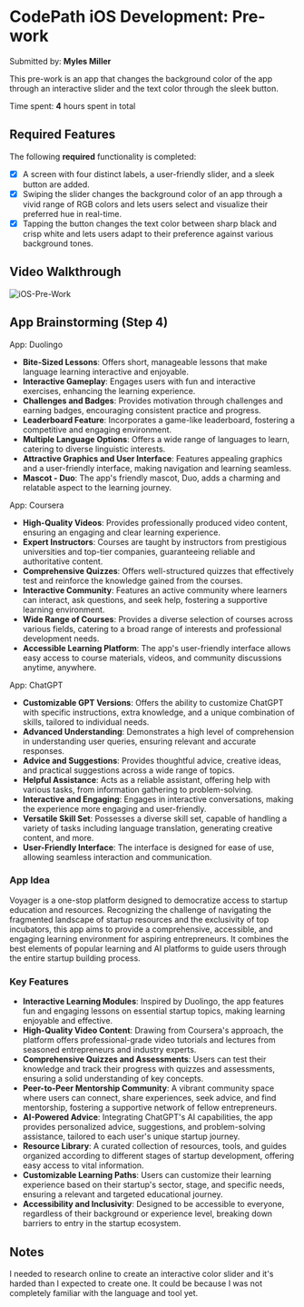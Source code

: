 # CodePath iOS Development: Pre-work

Submitted by: **Myles Miller**

This pre-work is an app that changes the background color of the app through an interactive slider and the text color through the sleek button.

Time spent: **4** hours spent in total

## Required Features

The following **required** functionality is completed:

- [x] A screen with four distinct labels, a user-friendly slider, and a sleek button are added.
- [x] Swiping the slider changes the background color of an app through a vivid range of RGB colors and lets users select and visualize their preferred hue in real-time.
- [x] Tapping the button changes the text color between sharp black and crisp white and lets users adapt to their preference against various background tones.
 
## Video Walkthrough

![iOS-Pre-Work](https://github.com/i-am-nolan25/CodePath-iOS-Pre-Work/assets/113712250/9a08a168-0fe5-4fd8-9266-c1d4bdae34a4)

## App Brainstorming (Step 4)

App: Duolingo

- **Bite-Sized Lessons**: Offers short, manageable lessons that make language learning interactive and enjoyable.
- **Interactive Gameplay**: Engages users with fun and interactive exercises, enhancing the learning experience.
- **Challenges and Badges**: Provides motivation through challenges and earning badges, encouraging consistent practice and progress.
- **Leaderboard Feature**: Incorporates a game-like leaderboard, fostering a competitive and engaging environment.
- **Multiple Language Options**: Offers a wide range of languages to learn, catering to diverse linguistic interests.
- **Attractive Graphics and User Interface**: Features appealing graphics and a user-friendly interface, making navigation and learning seamless.
- **Mascot - Duo**: The app's friendly mascot, Duo, adds a charming and relatable aspect to the learning journey.

App: Coursera

- **High-Quality Videos**: Provides professionally produced video content, ensuring an engaging and clear learning experience.
- **Expert Instructors**: Courses are taught by instructors from prestigious universities and top-tier companies, guaranteeing reliable and authoritative content.
- **Comprehensive Quizzes**: Offers well-structured quizzes that effectively test and reinforce the knowledge gained from the courses.
- **Interactive Community**: Features an active community where learners can interact, ask questions, and seek help, fostering a supportive learning environment.
- **Wide Range of Courses**: Provides a diverse selection of courses across various fields, catering to a broad range of interests and professional development needs.
- **Accessible Learning Platform**: The app's user-friendly interface allows easy access to course materials, videos, and community discussions anytime, anywhere.

App: ChatGPT

- **Customizable GPT Versions**: Offers the ability to customize ChatGPT with specific instructions, extra knowledge, and a unique combination of skills, tailored to individual needs.
- **Advanced Understanding**: Demonstrates a high level of comprehension in understanding user queries, ensuring relevant and accurate responses.
- **Advice and Suggestions**: Provides thoughtful advice, creative ideas, and practical suggestions across a wide range of topics.
- **Helpful Assistance**: Acts as a reliable assistant, offering help with various tasks, from information gathering to problem-solving.
- **Interactive and Engaging**: Engages in interactive conversations, making the experience more engaging and user-friendly.
- **Versatile Skill Set**: Possesses a diverse skill set, capable of handling a variety of tasks including language translation, generating creative content, and more.
- **User-Friendly Interface**: The interface is designed for ease of use, allowing seamless interaction and communication.

### App Idea

Voyager is a one-stop platform designed to democratize access to startup education and resources. Recognizing the challenge of navigating the fragmented landscape of startup resources and the exclusivity of top incubators, this app aims to provide a comprehensive, accessible, and engaging learning environment for aspiring entrepreneurs. It combines the best elements of popular learning and AI platforms to guide users through the entire startup building process.

### Key Features

- **Interactive Learning Modules**: Inspired by Duolingo, the app features fun and engaging lessons on essential startup topics, making learning enjoyable and effective.
- **High-Quality Video Content**: Drawing from Coursera's approach, the platform offers professional-grade video tutorials and lectures from seasoned entrepreneurs and industry experts.
- **Comprehensive Quizzes and Assessments**: Users can test their knowledge and track their progress with quizzes and assessments, ensuring a solid understanding of key concepts.
- **Peer-to-Peer Mentorship Community**: A vibrant community space where users can connect, share experiences, seek advice, and find mentorship, fostering a supportive network of fellow entrepreneurs.
- **AI-Powered Advice**: Integrating ChatGPT's AI capabilities, the app provides personalized advice, suggestions, and problem-solving assistance, tailored to each user's unique startup journey.
- **Resource Library**: A curated collection of resources, tools, and guides organized according to different stages of startup development, offering easy access to vital information.
- **Customizable Learning Paths**: Users can customize their learning experience based on their startup's sector, stage, and specific needs, ensuring a relevant and targeted educational journey.
- **Accessibility and Inclusivity**: Designed to be accessible to everyone, regardless of their background or experience level, breaking down barriers to entry in the startup ecosystem.

## Notes

I needed to research online to create an interactive color slider and it's harded than I expected to create one. It could be because I was not completely familiar with the language and tool yet.

   
